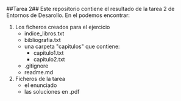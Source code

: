 ##Tarea 2##
Este repositorio contiene el resultado de la tarea 2 de Entornos de Desarollo.
En el podemos encontrar:
1. Los ficheros creados para el ejercicio
    - indice_libros.txt
    - bibliografia.txt
    - una carpeta "capitulos" que contiene:
        - capitulo1.txt
        - capitulo2.txt
    - .gitignore
    - readme.md
2. Ficheros de la tarea
    - el enunciado
    - las soluciones en .pdf
